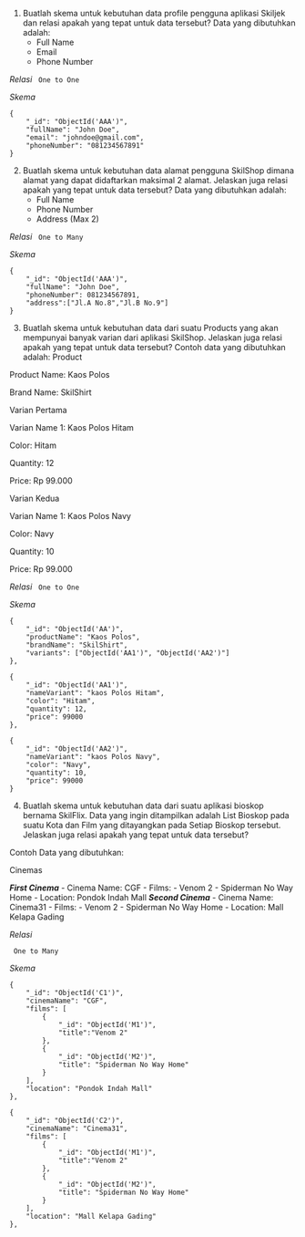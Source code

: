 1. Buatlah skema untuk kebutuhan data profile pengguna aplikasi Skiljek dan relasi apakah yang tepat untuk data tersebut? Data yang dibutuhkan adalah:
    - Full Name
    - Email
    - Phone Number

*Relasi*
``` One to One```

*Skema*

```
{
    "_id": "ObjectId('AAA')",
    "fullName": "John Doe",
    "email": "johndoe@gmail.com",
    "phoneNumber": "081234567891"
}
```
2. Buatlah skema untuk kebutuhan data alamat pengguna SkilShop dimana alamat yang dapat didaftarkan maksimal 2 alamat. Jelaskan juga relasi apakah yang tepat untuk data tersebut? Data yang dibutuhkan adalah:
    - Full Name
    - Phone Number
    - Address (Max 2)

*Relasi*
``` One to Many```

*Skema*
```
{
    "_id": "ObjectId('AAA')",
    "fullName": "John Doe",
    "phoneNumber": 081234567891,
    "address":["Jl.A No.8","Jl.B No.9"]
}
```
3. Buatlah skema untuk kebutuhan data dari suatu Products yang akan mempunyai banyak varian dari aplikasi SkilShop. Jelaskan juga relasi apakah yang tepat untuk data tersebut? Contoh data yang dibutuhkan adalah:
Product

Product Name: Kaos Polos

Brand Name: SkilShirt

Varian Pertama

Varian Name 1: Kaos Polos Hitam

Color: Hitam

Quantity: 12

Price: Rp 99.000

Varian Kedua

Varian Name 1: Kaos Polos Navy

Color: Navy

Quantity: 10

Price: Rp 99.000

*Relasi*
``` One to One```

*Skema*
```
{
    "_id": "ObjectId('AA')",
    "productName": "Kaos Polos",
    "brandName": "SkilShirt",
    "variants": ["ObjectId('AA1')", "ObjectId('AA2')"]
},

{
    "_id": "ObjectId('AA1')",
    "nameVariant": "kaos Polos Hitam",
    "color": "Hitam",
    "quantity": 12,
    "price": 99000
},

{
    "_id": "ObjectId('AA2')",
    "nameVariant": "kaos Polos Navy",
    "color": "Navy",
    "quantity": 10,
    "price": 99000
}
```

4. Buatlah skema untuk kebutuhan data dari suatu aplikasi bioskop bernama SkilFlix. Data yang ingin ditampilkan adalah List Bioskop pada suatu Kota dan Film yang ditayangkan pada Setiap Bioskop tersebut. Jelaskan juga relasi apakah yang tepat untuk data tersebut?

Contoh Data yang dibutuhkan:

Cinemas

***First Cinema***
    - Cinema Name: CGF
    - Films:
        - Venom 2
        - Spiderman No Way Home
    - Location: Pondok Indah Mall
***Second Cinema***
    - Cinema Name: Cinema31
    - Films:
        - Venom 2
        - Spiderman No Way Home
    - Location: Mall Kelapa Gading

*Relasi*

``` One to Many```

*Skema*
```
{
    "_id": "ObjectId('C1')",
    "cinemaName": "CGF",
    "films": [
        {
            "_id": "ObjectId('M1')",
            "title":"Venom 2"
        },
        {
            "_id": "ObjectId('M2')",
            "title": "Spiderman No Way Home"
        }
    ],
    "location": "Pondok Indah Mall"
},

{
    "_id": "ObjectId('C2')",
    "cinemaName": "Cinema31",
    "films": [
        {
            "_id": "ObjectId('M1')",
            "title":"Venom 2"
        },
        {
            "_id": "ObjectId('M2')",
            "title": "Spiderman No Way Home"
        }
    ],
    "location": "Mall Kelapa Gading"
},
```

